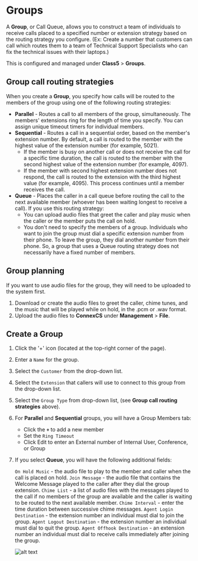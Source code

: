 # Groups

A **Group**, or Call Queue, allows you to construct a team of individuals to receive calls placed to a specified number or extension strategy based on the routing strategy you configure. (Ex: Create a number that customers can call which routes them to a team of Technical Support Specialists who can fix the technical issues with their laptops.)

This is configured and managed under **Class5** > **Groups**. 

## Group call routing strategies
When you create a **Group**, you specify how calls will be routed to the members of the group using one of the following routing strategies:

* **Parallel** - Routes a call to all members of the group, simultaneously. The members' extensions ring for the length of time you specify. You can assign unique timeout timers for individual members.
* **Sequential** - Routes a call in a sequential order, based on the member's extension number.  By default, a call is routed to the member with the highest value of the extension number (for example, 5021).
    * If the member is busy on another call or does not receive the call for a specific time duration, the call is routed to the member with the second highest value of the extension number (for example, 4097). 
    * If the member with second highest extension number does not respond, the call is routed to the extension with the third highest value (for example, 4095). This process continues until a member receives the call. 
* **Queue** - Places the caller in a call queue before routing the call to the next available member (whoever has been waiting longest to receive a call). If you use this routing strategy:
    * You can upload audio files that greet the caller and play music when the caller or the member puts the call on hold.
    * You don't need to specify the members of a group. Individuals who want to join the group must dial a specific extension number from their phone. To leave the group, they dial another number from their phone. So, a group that uses a Queue routing strategy does not necessarily have a fixed number of members. 

## Group planning 
If you want to use audio files for the group, they will need to be uploaded to the system first. 
    
1. Download or create the audio files to greet the caller, chime tunes, and the music that will be played while on hold, in the .pcm or .wav format.
2. Upload the audio files to **ConnexCS** under **Management** > **File**.

## Create a Group

1. Click the '+' icon (located at the top-right corner of the page).
2. Enter a `Name` for the group.
3. Select the `Customer` from the drop-down list.
4. Select the `Extension` that callers will use to connect to this group from the drop-down list.
5. Select the `Group Type` from drop-down list, (see **Group call routing strategies** above).
6. For **Parallel** and **Sequential** groups, you will have a Group Members tab: 

    * Click the **`+`** to add a new member
    * Set the `Ring Timeout`
    * Click Edit to enter an External number of Internal User, Conference, or Group
    
6. If you select **Queue**, you will have the following additional fields:
    
   `On Hold Music` - the audio file to play to the member and caller when the call is placed on hold.
   `Join Message` - the audio file that contains the Welcome Message played to the caller after they dial the group extension.
   `Chime List` - a list of audio files with the messages played to the call if no members of the group are available and the caller is waiting to be routed to the next available member.
   `Chime Interval` - enter the time duration between successive chime messages.
   `Agent Login Destination` - the extension number an individual must dial to join the group.
   `Agent Logout Destination` - the extension number an individual must dial to quit the group. 
   `Agent Offhook Destination` - an extension number an individual must dial to receive calls immediately after joining the group. 
    
    
    ![alt text][groups-popup]

[groups-popup]: /class5/img/groups-popup.png "groups-popup"
